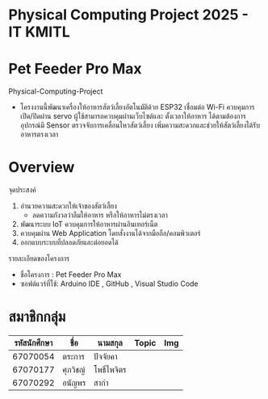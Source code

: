# Physical Computing Project 2025 - IT KMITL
# Pet Feeder Pro Max
Physical-Computing-Project
- โครงงานนี้พัฒนาเครื่องให้อาหารสัตว์เลี้ยงอัตโนมัติด้วย ESP32 เชื่อมต่อ Wi-Fi ควบคุมการเปิด/ปิดผ่าน servo 
ผู้ใช้สามารถควบคุมผ่านเว็บไซต์และ ตั้งเวลาให้อาหาร ได้ตามต้องการ อุปกรณ์มี Sensor ตรวจจับการเคลื่อนไหวสัตว์เลี้ยง เพิ่มความสะดวกและช่วยให้สัตว์เลี้ยงได้รับอาหารตรงเวลา

# Overview
จุดประสงค์
1. อำนวยความสะดวกให้เจ้าของสัตว์เลี้ยง
     - ลดความกังวลว่าลืมให้อาหาร หรือให้อาหารไม่ตรงเวลา
2. พัฒนาระบบ IoT ควบคุมการให้อาหารผ่านอินเทอร์เน็ต
3. ควบคุมผ่าน Web Application โดยสั่งงานได้จากมือถือ/คอมพิวเตอร์
4. ออกแบบระบบที่ปลอดภัยและต่อยอดได้

รายละเอียดของโครงการ
- ชื่อโครงการ : Pet Feeder Pro Max
- ซอฟต์แวร์ที่ใช้: Arduino IDE , GitHub , Visual Studio Code

# สมาชิกกลุ่ม

| รหัสนักศึกษา | ชื่อ | นามสกุล | Topic | Img |
| --- | --- | --- | --- | --- |
| 67070054  |ตระการ   |ปัจจัยคา  |           |                                |
| 67070177   |ศุภวิชญ์      |โพธิ์ไพจิตร         |           |                              |
| 67070292   |อนัญพร     |สากำ          |          |                               |
